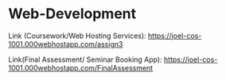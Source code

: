 # Web-Development


Link (Coursework/Web Hosting Services): https://joel-cos-1001.000webhostapp.com/assign3


Link(Final Assessment/ Seminar Booking App): https://joel-cos-1001.000webhostapp.com/FinalAssessment
